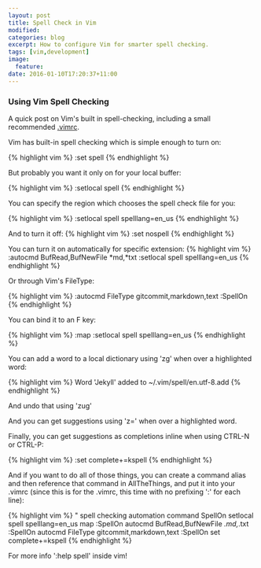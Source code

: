 ```yaml
---
layout: post
title: Spell Check in Vim
modified:
categories: blog
excerpt: How to configure Vim for smarter spell checking.
tags: [vim,development]
image:
  feature:
date: 2016-01-10T17:20:37+11:00
---
```

### Using Vim Spell Checking

A quick post on Vim's built in spell-checking, including a small recommended <a href="#vimrc">.vimrc</a>.

Vim has built-in spell checking which is simple enough to turn on:

{% highlight vim %}
:set spell
{% endhighlight %}

But probably you want it only on for your local buffer:

{% highlight vim %}
:setlocal  spell
{% endhighlight %}

You can specify the region which chooses the spell check file for you:

{% highlight vim %}
:setlocal  spell spelllang=en_us
{% endhighlight %}

And to turn it off:
{% highlight vim %}
:set nospell
{% endhighlight %}

You can turn it on automatically for specific extension:
{% highlight vim %}
:autocmd BufRead,BufNewFile *md,*txt :setlocal spell spelllang=en_us
{% endhighlight %}

Or through Vim's FileType:

{% highlight vim %}
:autocmd FileType gitcommit,markdown,text :SpellOn
{% endhighlight %}

You can bind it to an F key:

{% highlight vim %}
:map <F5> :setlocal spell spelllang=en_us
{% endhighlight %}

You can add a word to a local dictionary using 'zg' when over a highlighted word:

{% highlight vim %}
Word 'Jekyll' added to ~/.vim/spell/en.utf-8.add
{% endhighlight %}

And undo that using 'zug'

And you can get suggestions using 'z=' when over a highlighted word.

Finally, you can get suggestions as completions inline when using CTRL-N or CTRL-P:

{% highlight vim %}
:set complete+=kspell
{% endhighlight %}

<a name="vimrc"></a>
And if you want to do all of those things, you can create a command alias and then reference that command in AllTheThings, and put it into your .vimrc (since this is for the .vimrc, this time with no prefixing ':' for each line):

{% highlight vim %}
" spell checking automation
command SpellOn setlocal spell spelllang=en_us
map <F5> :SpellOn<CR>
autocmd BufRead,BufNewFile *.md,*.txt :SpellOn
autocmd FileType gitcommit,markdown,text :SpellOn
set complete+=kspell
{% endhighlight %}

For more info ':help spell' inside vim!
